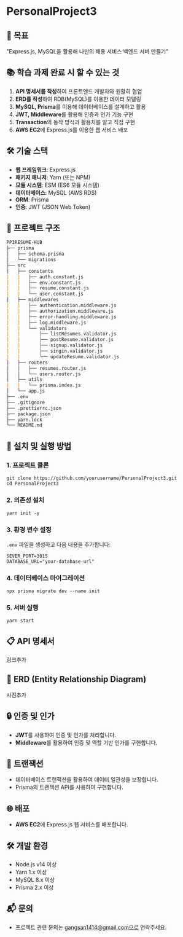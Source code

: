 # PersonalProject3

## 🏁 목표

"Express.js, MySQL을 활용해 나만의 채용 서비스 백엔드 서버 만들기"

## 📚 학습 과제 완료 시 할 수 있는 것

1. **API 명세서를 작성**하여 프론트엔드 개발자와 원활히 협업
2. **ERD를 작성**하여 RDB(MySQL)를 이용한 데이터 모델링
3. **MySQL, Prisma**를 이용해 데이터베이스를 설계하고 활용
4. **JWT, Middleware**를 활용해 인증과 인가 기능 구현
5. **Transaction**의 동작 방식과 활용처를 알고 직접 구현
6. **AWS EC2**에 Express.js를 이용한 웹 서비스 배포

## 🛠 기술 스택

- **웹 프레임워크**: Express.js
- **패키지 매니저**: Yarn (또는 NPM)
- **모듈 시스템**: ESM (ES6 모듈 시스템)
- **데이터베이스**: MySQL (AWS RDS)
- **ORM**: Prisma
- **인증**: JWT (JSON Web Token)

## 📂 프로젝트 구조

```markdown
PP3RESUME-HUB
├── prisma
│   ├── schema.prisma
│   └── migrations
├── src
│   ├── constants
|   |   ├── auth.constant.js
|   |   ├── env.constant.js
|   |   ├── resume.constant.js
|   |   └── user.constant.js
│   ├── middlewares
|   |   ├── authentication.middleware.js
|   |   ├── authorization.middleware.js
|   |   ├── error-handling.middleware.js
|   |   ├── log.middleware.js
|   |   └── validators
|   |       ├── listResumes.validator.js
|   |       ├── postResume.validator.js
|   |       ├── signup.validator.js
|   |       ├── singin.validator.js
|   |       └── updateResume.validator.js
│   ├── routers
│   │   ├── resumes.router.js
│   │   └── users.router.js
│   ├── utils
|   |   └── prisma.index.js
│   └── app.js
├── .env
├── .gitignore
├── .prettierrc.json
├── package.json
├── yarn.lock
└── README.md
```

## 🚀 설치 및 실행 방법

### 1. 프로젝트 클론

```
git clone https://github.com/yourusername/PersonalProject3.git
cd PersonalProject3
```

### 2. 의존성 설치

```
yarn init -y
```

### 3. 환경 변수 설정

`.env` 파일을 생성하고 다음 내용을 추가합니다:

```env
SEVER_PORT=3015
DATABASE_URL="your-database-url"
```

### 4. 데이터베이스 마이그레이션

```
npx prisma migrate dev --name init
```

### 5. 서버 실행

```
yarn start 
```

## 📋 API 명세서

링크추가

## 📑 ERD (Entity Relationship Diagram)

사진추가

## 🔒 인증 및 인가

- **JWT**를 사용하여 인증 및 인가를 처리합니다.
- **Middleware**를 활용하여 인증 및 역할 기반 인가를 구현합니다.

## 🧩 트랜잭션

- 데이터베이스 트랜잭션을 활용하여 데이터 일관성을 보장합니다.
- Prisma의 트랜잭션 API를 사용하여 구현합니다.

## 🌐 배포

- **AWS EC2**에 Express.js 웹 서비스를 배포합니다.

## 🛠 개발 환경

- Node.js v14 이상
- Yarn 1.x 이상
- MySQL 8.x 이상
- Prisma 2.x 이상

## 📬 문의

- 프로젝트 관련 문의는 gangsan1414@gmail.com으로 연락주세요.
